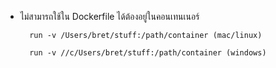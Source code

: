     
    
- ไม่สามารถใช้ใน Dockerfile ได้ต้องอยู่ในคอนเทนเนอร์

    
        run -v /Users/bret/stuff:/path/container (mac/linux)

        run -v //c/Users/bret/stuff:/path/container (windows)
